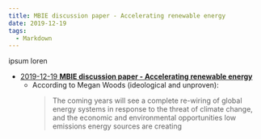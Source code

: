 ```yaml
---
title: MBIE discussion paper - Accelerating renewable energy
date: 2019-12-19
tags:
  - Markdown
---
```


ipsum loren


- [2019-12-19 **MBIE discussion paper - Accelerating renewable energy**](https://www.mbie.govt.nz/assets/discussion-document-accelerating-renewable-energy-and-energy-efficiency.pdf)
    - According to Megan Woods (ideological and unproven):
        > The coming years will see a complete re-wiring of global energy systems
        in response to the threat of climate change, and the economic and
        environmental opportunities low emissions energy sources are creating
